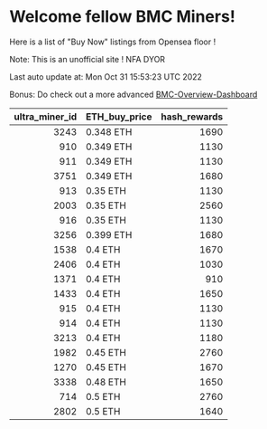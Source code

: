 # Welcome fellow BMC Miners!
Here is a list of "Buy Now" listings from Opensea floor !

Note: This is an unofficial site ! NFA DYOR

Last auto update at: Mon Oct 31 15:53:23 UTC 2022

Bonus: Do check out a more advanced [BMC-Overview-Dashboard](https://dune.com/defifunk/BMC-Overview-Dashboard)


|   ultra_miner_id | ETH_buy_price   |   hash_rewards |
|-----------------:|:----------------|---------------:|
|             3243 | 0.348 ETH       |           1690 |
|              910 | 0.349 ETH       |           1130 |
|              911 | 0.349 ETH       |           1130 |
|             3751 | 0.349 ETH       |           1680 |
|              913 | 0.35 ETH        |           1130 |
|             2003 | 0.35 ETH        |           2560 |
|              916 | 0.35 ETH        |           1130 |
|             3256 | 0.399 ETH       |           1680 |
|             1538 | 0.4 ETH         |           1670 |
|             2406 | 0.4 ETH         |           1030 |
|             1371 | 0.4 ETH         |            910 |
|             1433 | 0.4 ETH         |           1650 |
|              915 | 0.4 ETH         |           1130 |
|              914 | 0.4 ETH         |           1130 |
|             3213 | 0.4 ETH         |           1180 |
|             1982 | 0.45 ETH        |           2760 |
|             1270 | 0.45 ETH        |           1670 |
|             3338 | 0.48 ETH        |           1650 |
|              714 | 0.5 ETH         |           2760 |
|             2802 | 0.5 ETH         |           1640 |